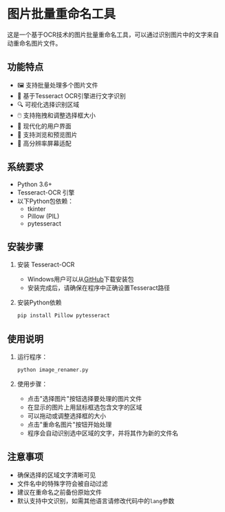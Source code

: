# 图片批量重命名工具

这是一个基于OCR技术的图片批量重命名工具，可以通过识别图片中的文字来自动重命名图片文件。

## 功能特点

- 🖼️ 支持批量处理多个图片文件
- 📝 基于Tesseract OCR引擎进行文字识别
- 🔍 可视化选择识别区域
- 🖱️ 支持拖拽和调整选择框大小
- 🌈 现代化的用户界面
- 🔄 支持浏览和预览图片
- 🎯 高分辨率屏幕适配

## 系统要求

- Python 3.6+
- Tesseract-OCR 引擎
- 以下Python包依赖：
  - tkinter
  - Pillow (PIL)
  - pytesseract

## 安装步骤

1. 安装 Tesseract-OCR
   - Windows用户可以从[GitHub](https://github.com/UB-Mannheim/tesseract/wiki)下载安装包
   - 安装完成后，请确保在程序中正确设置Tesseract路径

2. 安装Python依赖
   ```bash
   pip install Pillow pytesseract
   ```

## 使用说明

1. 运行程序：
   ```bash
   python image_renamer.py
   ```

2. 使用步骤：
   - 点击"选择图片"按钮选择要处理的图片文件
   - 在显示的图片上用鼠标框选包含文字的区域
   - 可以拖动或调整选择框的大小
   - 点击"重命名图片"按钮开始处理
   - 程序会自动识别选中区域的文字，并将其作为新的文件名

## 注意事项

- 确保选择的区域文字清晰可见
- 文件名中的特殊字符会被自动过滤
- 建议在重命名之前备份原始文件
- 默认支持中文识别，如需其他语言请修改代码中的`lang`参数
